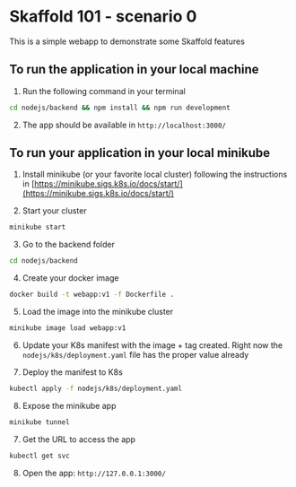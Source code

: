 # Skaffold 101 - scenario 0
This is a simple webapp to demonstrate some Skaffold features

## To run the application in your local machine

1. Run the following command in your terminal
```bash
cd nodejs/backend && npm install && npm run development
```

2. The app should be available in `http://localhost:3000/`

## To run your application in your local minikube

1. Install minikube (or your favorite local cluster) following the instructions in [https://minikube.sigs.k8s.io/docs/start/](https://minikube.sigs.k8s.io/docs/start/)

2. Start your cluster
```bash
minikube start
```

3. Go to the backend folder
```bash
cd nodejs/backend
```

4. Create your docker image
```bash
docker build -t webapp:v1 -f Dockerfile .
```

5.  Load the image into the minikube cluster
```bash
minikube image load webapp:v1
```

6. Update your K8s manifest with the image + tag created. Right now the `nodejs/k8s/deployment.yaml` file has the proper value already

7. Deploy the manifest to K8s
```bash
kubectl apply -f nodejs/k8s/deployment.yaml
```

8. Expose the minikube app
```bash
minikube tunnel
```

7. Get the URL to access the app
```bash
kubectl get svc
```

8. Open the app: `http://127.0.0.1:3000/`